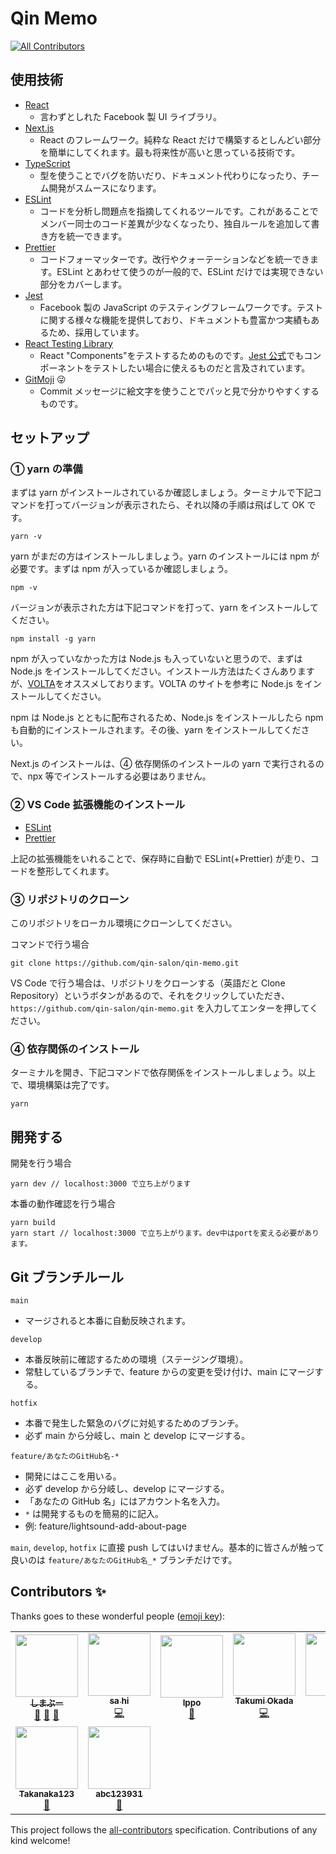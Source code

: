 # Qin Memo

<!-- ALL-CONTRIBUTORS-BADGE:START - Do not remove or modify this section -->
[![All Contributors](https://img.shields.io/badge/all_contributors-9-orange.svg?style=flat-square)](#contributors-)
<!-- ALL-CONTRIBUTORS-BADGE:END -->

## 使用技術

- [React](https://ja.reactjs.org/)
  - 言わずとしれた Facebook 製 UI ライブラリ。
- [Next.js](https://nextjs.org/)
  - React のフレームワーク。純粋な React だけで構築するとしんどい部分を簡単にしてくれます。最も将来性が高いと思っている技術です。
- [TypeScript](https://www.typescriptlang.org/)
  - 型を使うことでバグを防いだり、ドキュメント代わりになったり、チーム開発がスムースになります。
- [ESLint](https://eslint.org/)
  - コードを分析し問題点を指摘してくれるツールです。これがあることでメンバー同士のコード差異が少なくなったり、独自ルールを追加して書き方を統一できます。
- [Prettier](https://prettier.io/)
  - コードフォーマッターです。改行やクォーテーションなどを統一できます。ESLint とあわせて使うのが一般的で、ESLint だけでは実現できない部分をカバーします。
- [Jest](https://jestjs.io/ja/)
  - Facebook 製の JavaScript のテスティングフレームワークです。テストに関する様々な機能を提供しており、ドキュメントも豊富かつ実績もあるため、採用しています。
- [React Testing Library](https://testing-library.com/docs/react-testing-library/intro/)
  - React "Components"をテストするためのものです。[Jest 公式](https://jestjs.io/docs/ja/tutorial-react#dom-%E3%81%AE%E3%83%86%E3%82%B9%E3%83%88)でもコンポーネントをテストしたい場合に使えるものだと言及されています。
- [GitMoji](https://gitmoji.dev/) 😜
  - Commit メッセージに絵文字を使うことでパッと見で分かりやすくするものです。

## セットアップ

### ① yarn の準備

まずは yarn がインストールされているか確認しましょう。ターミナルで下記コマンドを打ってバージョンが表示されたら、それ以降の手順は飛ばして OK です。

```
yarn -v
```

yarn がまだの方はインストールしましょう。yarn のインストールには npm が必要です。まずは npm が入っているか確認しましょう。

```
npm -v
```

バージョンが表示された方は下記コマンドを打って、yarn をインストールしてください。

```
npm install -g yarn
```

npm が入っていなかった方は Node.js も入っていないと思うので、まずは Node.js をインストールしてください。インストール方法はたくさんありますが、[VOLTA](https://volta.sh/)をオススメしております。VOLTA のサイトを参考に Node.js をインストールしてください。

npm は Node.js とともに配布されるため、Node.js をインストールしたら npm も自動的にインストールされます。その後、yarn をインストールしてください。

Next.js のインストールは、④ 依存関係のインストールの yarn で実行されるので、npx 等でインストールする必要はありません。

### ② VS Code 拡張機能のインストール

- [ESLint](https://marketplace.visualstudio.com/items?itemName=dbaeumer.vscode-eslint)
- [Prettier](https://marketplace.visualstudio.com/items?itemName=esbenp.prettier-vscode)

上記の拡張機能をいれることで、保存時に自動で ESLint(+Prettier) が走り、コードを整形してくれます。

### ③ リポジトリのクローン

このリポジトリをローカル環境にクローンしてください。

コマンドで行う場合

```
git clone https://github.com/qin-salon/qin-memo.git
```

VS Code で行う場合は、リポジトリをクローンする（英語だと Clone Repository）というボタンがあるので、それをクリックしていただき、`https://github.com/qin-salon/qin-memo.git` を入力してエンターを押してください。

### ④ 依存関係のインストール

ターミナルを開き、下記コマンドで依存関係をインストールしましょう。以上で、環境構築は完了です。

```
yarn
```

## 開発する

開発を行う場合

```
yarn dev // localhost:3000 で立ち上がります
```

本番の動作確認を行う場合

```
yarn build
yarn start // localhost:3000 で立ち上がります。dev中はportを変える必要があります。
```

## Git ブランチルール

`main`

- マージされると本番に自動反映されます。

`develop`

- 本番反映前に確認するための環境（ステージング環境）。
- 常駐しているブランチで、feature からの変更を受け付け、main にマージする。

`hotfix`

- 本番で発生した緊急のバグに対処するためのブランチ。
- 必ず main から分岐し、main と develop にマージする。

`feature/あなたのGitHub名-*`

- 開発にはここを用いる。
- 必ず develop から分岐し、develop にマージする。
- 「あなたの GitHub 名」にはアカウント名を入力。
- `*` は開発するものを簡易的に記入。
- 例: feature/lightsound-add-about-page

`main`, `develop`, `hotfix` に直接 push してはいけません。基本的に皆さんが触って良いのは `feature/あなたのGitHub名_*` ブランチだけです。

## Contributors ✨

Thanks goes to these wonderful people ([emoji key](https://allcontributors.org/docs/en/emoji-key)):

<!-- ALL-CONTRIBUTORS-LIST:START - Do not remove or modify this section -->
<!-- prettier-ignore-start -->
<!-- markdownlint-disable -->
<table>
  <tr>
    <td align="center"><a href="https://youtube.com/c/shimabu_it"><img src="https://avatars2.githubusercontent.com/u/8220973?v=4?s=100" width="100px;" alt=""/><br /><sub><b>しまぶー</b></sub></a><br /><a href="https://github.com/qin-salon/qin-memo/commits?author=lightsound" title="Documentation">📖</a> <a href="#projectManagement-lightsound" title="Project Management">📆</a> <a href="https://github.com/qin-salon/qin-memo/pulls?q=is%3Apr+reviewed-by%3Alightsound" title="Reviewed Pull Requests">👀</a></td>
    <td align="center"><a href="https://github.com/satoru-hirai"><img src="https://avatars2.githubusercontent.com/u/62086450?v=4?s=100" width="100px;" alt=""/><br /><sub><b>sa hi</b></sub></a><br /><a href="https://github.com/qin-salon/qin-memo/commits?author=satoru-hirai" title="Code">💻</a></td>
    <td align="center"><a href="https://github.com/ippo012"><img src="https://avatars3.githubusercontent.com/u/9071515?v=4?s=100" width="100px;" alt=""/><br /><sub><b>Ippo</b></sub></a><br /><a href="https://github.com/qin-salon/qin-memo/pulls?q=is%3Apr+reviewed-by%3Aippo012" title="Reviewed Pull Requests">👀</a></td>
    <td align="center"><a href="https://freelance-jak.com/"><img src="https://avatars3.githubusercontent.com/u/44320334?v=4?s=100" width="100px;" alt=""/><br /><sub><b>Takumi Okada</b></sub></a><br /><a href="https://github.com/qin-salon/qin-memo/commits?author=reachscript-jak" title="Code">💻</a></td>
    <td align="center"><a href="https://github.com/mike3104"><img src="https://avatars2.githubusercontent.com/u/64879464?v=4?s=100" width="100px;" alt=""/><br /><sub><b>mike</b></sub></a><br /><a href="https://github.com/qin-salon/qin-memo/commits?author=mike3104" title="Code">💻</a></td>
    <td align="center"><a href="https://fe-notes.work/"><img src="https://avatars.githubusercontent.com/u/38152917?v=4?s=100" width="100px;" alt=""/><br /><sub><b>reeve0930</b></sub></a><br /><a href="https://github.com/qin-salon/qin-memo/commits?author=reeve0930" title="Code">💻</a></td>
    <td align="center"><a href="https://github.com/magatakohei"><img src="https://avatars.githubusercontent.com/u/65271262?v=4?s=100" width="100px;" alt=""/><br /><sub><b>magako</b></sub></a><br /><a href="https://github.com/qin-salon/qin-memo/commits?author=magatakohei" title="Code">💻</a></td>
  </tr>
  <tr>
    <td align="center"><a href="https://github.com/Takanaka123"><img src="https://avatars.githubusercontent.com/u/76854640?v=4?s=100" width="100px;" alt=""/><br /><sub><b>Takanaka123</b></sub></a><br /><a href="https://github.com/qin-salon/qin-memo/commits?author=Takanaka123" title="Documentation">📖</a></td>
    <td align="center"><a href="https://github.com/abc123931"><img src="https://avatars.githubusercontent.com/u/15182311?v=4?s=100" width="100px;" alt=""/><br /><sub><b>abc123931</b></sub></a><br /><a href="https://github.com/qin-salon/qin-memo/pulls?q=is%3Apr+reviewed-by%3Aabc123931" title="Reviewed Pull Requests">👀</a></td>
  </tr>
</table>

<!-- markdownlint-restore -->
<!-- prettier-ignore-end -->

<!-- ALL-CONTRIBUTORS-LIST:END -->

This project follows the [all-contributors](https://github.com/all-contributors/all-contributors) specification. Contributions of any kind welcome!
